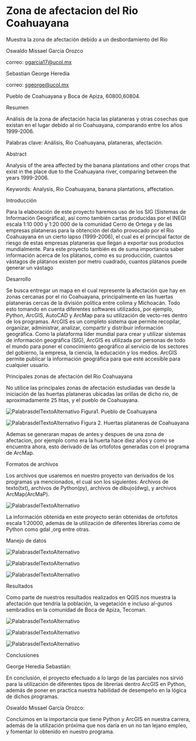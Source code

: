 # Zona de afectacion del Rio Coahuayana
Muestra la zona de afectación debido a un desbordamiento del Rio

Oswaldo Missael Garcia Orozco

  correo: ogarcia17@ucol.mx
  
Sebastian George Heredia

  correo: sgeorge@ucol.mx
  
Pueblo de Coahuayana y Boca de Apiza, 60800,60804.

Resumen

Análisis de la zona de afectación hacia las plataneras y otras cosechas que existan en el lugar debido al rio Coahuayana, comparando entre los años 1999-2006.

Palabras clave: Análisis, Rio Coahuayana, plataneras, afectación. 

Abstract

Analysis of the area affected by the banana plantations and other crops that exist in the place due to the Coahuayana river, comparing between the years 1999-2006.

Keywords: Analysis, Rio Coahuayana, banana plantations, affectation.

Introducción

Para la elaboración de este proyecto haremos uso de los SIG (Sistemas de Información Geográfica), así como también cartas producidas por el INEGI escala 1:10 000 y 1:20 000 de la comunidad Cerro de Ortega y de las empresas plataneras para la obtención del daño provocado por el Rio Coahuayana en un cierto lapso (1999-2006), el cual es el principal factor de riesgo de estas empresas plataneras que llegan a exportar sus productos mundialmente.
Para este proyecto también es de suma importancia saber información acerca de los plátanos, como es su producción, cuantos vástagos de plátanos existen por metro cuadrado, cuantos plátanos puede generar un vástago

Desarrollo

Se busca entregar un mapa en el cual represente la afectación que hay en zonas cercanas por el rio Coahuayana, principalmente en las huertas plataneras cercas de la división política entre colima y Michoacán.
Todo esto tomando en cuenta diferentes softwares utilizados, por ejemplo, Python, ArcGIS, AutoCAD y ArcMap para su utilización de vecto-res dentro de los programas.
ArcGIS es un completo sistema que permite recopilar, organizar, administrar, analizar, compartir y distribuir información geográfica. Como la plataforma líder mundial para crear y utilizar sistemas de información geográfica (SIG), ArcGIS es utilizada por personas de todo el mundo para poner el conocimiento geográfico al servicio de los sectores del gobierno, la empresa, la ciencia, la educación y los medios. ArcGIS permite publicar la información geográfica para que esté accesible para cualquier usuario. 

  Principales zonas de afectación del Rio Coahuayana
  
No utilice las principales zonas de afectación estudiadas van desde la iniciación de las huertas plataneras ubicadas las orillas de dicho rio, de aproximadamente 25 htas, y el pueblo de Coahuayana.

![PalabrasdelTextoAlternativo](https://github.com/ogarcia1704/Zona-de-afectacion-del-Rio-Coahuayana/blob/master/Imagenes/1.jpg)
Figura1. Pueblo de Coahuayana

![PalabrasdelTextoAlternativo](https://github.com/ogarcia1704/Zona-de-afectacion-del-Rio-Coahuayana/blob/master/Imagenes/2.jpg)
Figura 2. Huertas plataneras de Coahuayana

Ademas se generaran mapas de antes y despues de una zona de afectacion, por ejemplo como era la huerta hace diez años y como se encuentra ahora, esto derivado de las ortofotos generadas con el programa de ArcMap.

Formatos de archivos

Los archivos que usaremos en nuestro proyecto van derivados de los programas ya mencionados, el cual son los siguientes:
Archivos de texto(txt), archivos de Python(py), archivos de dibujo(dwg), y archivos ArcMap(ArcMaP).

![PalabrasdelTextoAlternativo](https://github.com/ogarcia1704/Zona-de-afectacion-del-Rio-Coahuayana/blob/master/Imagenes/3.jpg)

La información obtenida en este proyecto serán obtenidas de ortofotos escala 1:20000, además de la utilización de diferentes librerías como de Python como gdal ,org entre otras.

Manejo de datos

![PalabrasdelTextoAlternativo](https://github.com/ogarcia1704/Zona-de-afectacion-del-Rio-Coahuayana/blob/master/Imagenes/8.jpg)

![PalabrasdelTextoAlternativo](https://github.com/ogarcia1704/Zona-de-afectacion-del-Rio-Coahuayana/blob/master/Imagenes/7.jpg)

![PalabrasdelTextoAlternativo](https://github.com/ogarcia1704/Zona-de-afectacion-del-Rio-Coahuayana/blob/master/Imagenes/9.jpg)

Resultados

Como parte de nuestros resultados realizados en QGIS nos muestra la afectación que tendría la población, la vegetación e incluso al-gunos sembradíos en la comunidad de Boca de Apiza, Tecoman. 

![PalabrasdelTextoAlternativo](https://github.com/ogarcia1704/Zona-de-afectacion-del-Rio-Coahuayana/blob/master/Imagenes/4.jpg)

![PalabrasdelTextoAlternativo](https://github.com/ogarcia1704/Zona-de-afectacion-del-Rio-Coahuayana/blob/master/Imagenes/5.jpg)

![PalabrasdelTextoAlternativo](https://github.com/ogarcia1704/Zona-de-afectacion-del-Rio-Coahuayana/blob/master/Imagenes/6.jpg)

Conclusiones

George Heredia Sebastián:

En conclusión, el proyecto efectuado a lo largo de las parciales nos sirvió para la utilización de diferentes tipos de librerías dentro ArcGIS en Python, además de poner en practica nuestra habilidad de desempeño en la lógica de dichos programas.

Oswaldo Missael García Orozco:

Concluimos en la importancia que tiene Python y ArcGIS en nuestra carrera, además de la utilización próxima que nos daría en un no tan lejano empleo, y fomentar lo obtenido en nuestro programa.




